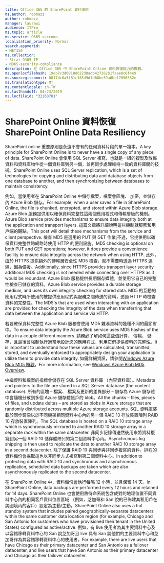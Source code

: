 ```yaml
---
title: Office 365 的 SharePoint 資料復原
ms.author: robmazz
author: robmazz
manager: laurawi
audience: ITPro
ms.topic: article
ms.service: O365-seccomp
localization_priority: Normal
search.appverid:
- MET150
ms.collection:
- Strat_O365_IP
- M365-security-compliance
description: 在 Office 365 中 SharePoint Online 資料恢復能力的概觀。
ms.openlocfilehash: 19eb7c3d0918d022d8adb427282b1faae8c6f4e9
ms.sourcegitcommit: 0017dc6a5f81c165d9dfd88be39a6bb17856582e
ms.translationtype: MT
ms.contentlocale: zh-TW
ms.lasthandoff: 04/23/2019
ms.locfileid: "32260781"
---
```

# <a name="sharepoint-online-data-resiliency"></a><span data-ttu-id="57c49-103">SharePoint Online 資料恢復</span><span class="sxs-lookup"><span data-stu-id="57c49-103">SharePoint Online Data Resiliency</span></span>
<span data-ttu-id="57c49-104">SharePoint online 重要原則是永遠不會有的任何資料片段的單一複本。</span><span class="sxs-lookup"><span data-stu-id="57c49-104">A key principle for SharePoint Online is to never have a single copy of any piece of data.</span></span> <span data-ttu-id="57c49-105">SharePoint Online 會使用 SQL Server 複寫，也就是一組的複製及散佈資料和資料庫物件從一個資料庫到另一個，並再同步處理維持一致的資料庫間的技術。</span><span class="sxs-lookup"><span data-stu-id="57c49-105">SharePoint Online uses SQL Server replication, which is a set of technologies for copying and distributing data and database objects from one database to another, and then synchronizing between databases to maintain consistency.</span></span> 

<span data-ttu-id="57c49-106">例如，當使用者在 SharePoint Online 中儲存檔案，檔案會區塊、 加密，並儲存內 Azure Blob 儲存。</span><span class="sxs-lookup"><span data-stu-id="57c49-106">For example, when a user saves a file in SharePoint Online, the file is chunked, encrypted, and stored within Azure Blob storage.</span></span> <span data-ttu-id="57c49-107">Azure Blob 服務提供用以確保資料完整性這兩個應用程式和傳輸層級的機制。</span><span class="sxs-lookup"><span data-stu-id="57c49-107">Azure Blob service provides mechanisms to ensure data integrity both at the application and transport layers.</span></span> <span data-ttu-id="57c49-108">這篇文章將詳細說明這些機制就服務和用戶端的觀點。</span><span class="sxs-lookup"><span data-stu-id="57c49-108">This post will detail these mechanisms from the service and client perspective.</span></span> <span data-ttu-id="57c49-109">檢查 MD5 是選用的 PUT 與 GET 作業;不過，它提供用以確保資料完整性跨網路時使用 HTTP 的便利設施。</span><span class="sxs-lookup"><span data-stu-id="57c49-109">MD5 checking is optional on both PUT and GET operations; however, it does provide a convenience facility to ensure data integrity across the network when using HTTP.</span></span> <span data-ttu-id="57c49-110">此外，由於 HTTPS 提供額外的傳輸層安全性 MD5 檢查，就不需要時透過 HTTPS 連線，因為備援。</span><span class="sxs-lookup"><span data-stu-id="57c49-110">Additionally, since HTTPS provides transport layer security additional MD5 checking is not needed while connecting over HTTPS as it would be redundant.</span></span> <span data-ttu-id="57c49-111">Azure Blob 服務提供長期儲存媒體，並使用它自己的完整性檢查已儲存的資料。</span><span class="sxs-lookup"><span data-stu-id="57c49-111">Azure Blob service provides a durable storage medium, and uses its own integrity checking for stored data.</span></span> <span data-ttu-id="57c49-112">MD5 的互動的應用程式時所使用的被提供應用程式與服務之間傳送的資料，透過 HTTP 時檢查資料的完整性。</span><span class="sxs-lookup"><span data-stu-id="57c49-112">The MD5's that are used when interacting with an application are provided for checking the integrity of the data when transferring that data between the application and service via HTTP.</span></span> 

<span data-ttu-id="57c49-113">若要確保資料完整性 Azure Blob 服務會使用 MD5 雜湊資料的幾種不同的最節省中。</span><span class="sxs-lookup"><span data-stu-id="57c49-113">To ensure data integrity the Azure Blob service uses MD5 hashes of the data in a couple different manners.</span></span> <span data-ttu-id="57c49-114">請務必了解如何這些值計算、 傳輸、 儲存，且最後會強制執行適當地設計您的應用程式，利用它們提供資料的完整性。</span><span class="sxs-lookup"><span data-stu-id="57c49-114">It is important to understand how these values are calculated, transmitted, stored, and eventually enforced to appropriately design your application to utilize them to provide data integrity.</span></span> <span data-ttu-id="57c49-115">如需詳細資訊，請參閱[Windows Azure Blob MD5 概觀](http://blogs.msdn.com/b/windowsazurestorage/archive/2011/02/18/windows-azure-blob-md5-overview.aspx)。</span><span class="sxs-lookup"><span data-stu-id="57c49-115">For more information, see [Windows Azure Blob MD5 Overview](http://blogs.msdn.com/b/windowsazurestorage/archive/2011/02/18/windows-azure-blob-md5-overview.aspx).</span></span> 

<span data-ttu-id="57c49-116">中繼資料和檔案的指標會儲存在 SQL Server 資料庫 （內容資料庫）。</span><span class="sxs-lookup"><span data-stu-id="57c49-116">Metadata and pointers to the file are stored in a SQL Server database (the content database).</span></span> <span data-ttu-id="57c49-117">所有的區塊 – 檔案、 檔案及更新的差異部分 – 儲存為 Azure 儲存體中會隨機分散到多個 Azure 儲存體帳戶的 blob。</span><span class="sxs-lookup"><span data-stu-id="57c49-117">All the chunks – files, pieces of files, and update deltas – are stored as blobs in Azure storage that are randomly distributed across multiple Azure storage accounts.</span></span> <span data-ttu-id="57c49-118">SQL 資料庫裝載於同步鏡像以於不同機架相同資料中心內的另一個 RAID 10 存放裝置陣列 RAID 10 存放裝置陣列。</span><span class="sxs-lookup"><span data-stu-id="57c49-118">The SQL database is hosted on a RAID 10 storage array which is synchronously mirrored to another RAID 10 storage array in a separate rack within the same datacenter.</span></span> <span data-ttu-id="57c49-119">非同步記錄傳送然後用來將資料複寫到另一個 RAID 10 儲存體陣列的第二個資料中心內。</span><span class="sxs-lookup"><span data-stu-id="57c49-119">Asynchronous log shipping is then used to replicate the data to another RAID 10 storage array in a second datacenter.</span></span> <span data-ttu-id="57c49-120">除了保護 RAID 10 與同步與非同步複寫的資料，排程的資料備份會採取這也以非同步方式複寫到第二個資料中心。</span><span class="sxs-lookup"><span data-stu-id="57c49-120">In addition to protecting data with RAID 10 and synchronous and asynchronous replication, scheduled data backups are taken which are also asynchronously replicated to the second datacenter.</span></span> 

<span data-ttu-id="57c49-121">在 SharePoint Online 中，資料備份會執行每隔 12 小時，並且保留 14 天。</span><span class="sxs-lookup"><span data-stu-id="57c49-121">In SharePoint Online, data backups are performed every 12 hours and retained for 14 days.</span></span> <span data-ttu-id="57c49-122">SharePoint Online 也會使用熱待命系統包含成對的地理位置不同資料中心內的相同客戶資料位置區域 （例如，芝加哥和 San 說的已佈建其租用戶在美國境內的客戶）設定為主動/主動。</span><span class="sxs-lookup"><span data-stu-id="57c49-122">SharePoint Online also uses a hot standby system that includes paired geographically-separate datacenters within the same customer data location region (for example, Chicago and San Antonio for customers who have provisioned their tenant in the United States) configured as active/active.</span></span> <span data-ttu-id="57c49-123">例如，有 live 使用者為其主要資料中心及以容錯移轉資料中心的 San 說芝加哥且 live 具有 San 說他們的主要資料中心和芝加哥作為其容錯移轉資料中心的使用者。</span><span class="sxs-lookup"><span data-stu-id="57c49-123">For example, there are live users that have Chicago as their primary datacenter and San Antonio as a failover datacenter, and live users that have San Antonio as their primary datacenter and Chicago as their failover datacenter.</span></span> 
